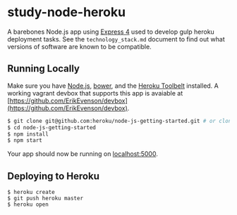 # study-node-heroku

A barebones Node.js app using [Express 4](http://expressjs.com/) used to develop gulp heroku deployment tasks.  See the `technology_stack.md` document to find out what versions of software are known to be compatible.

## Running Locally

Make sure you have [Node.js](http://nodejs.org/), [bower](http://bower.io), and the [Heroku Toolbelt](https://toolbelt.heroku.com/) installed.  A working vagrant devbox that supports this app is avaiable at [https://github.com/ErikEvenson/devbox](https://github.com/ErikEvenson/devbox).

```sh
$ git clone git@github.com:heroku/node-js-getting-started.git # or clone your own fork
$ cd node-js-getting-started
$ npm install
$ npm start
```

Your app should now be running on [localhost:5000](http://localhost:5000/).

## Deploying to Heroku

```
$ heroku create
$ git push heroku master
$ heroku open
```
